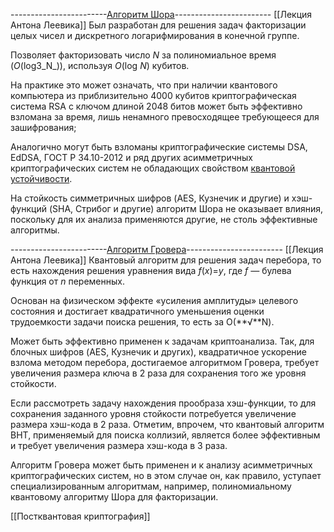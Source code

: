------------------------[Алгоритм Шора](https://qapp.tech/help/shors-algorithm)------------------------
[[Лекция Антона Леевика]]
Был разработан для решения задач факторизации целых чисел и дискретного логарифмирования в конечной группе.

Позволяет факторизовать число _N_ за полиномиальное время (_O_(log3_N_)), используя _O_(log _N_) кубитов.

На практике это может означать, что при наличии квантового компьютера из приблизительно 4000 кубитов криптографическая система RSA с ключом длиной 2048 битов может быть эффективно взломана за время, лишь ненамного превосходящее требующееся для зашифрования;

Аналогично могут быть взломаны криптографические системы DSA, EdDSA, ГОСТ Р 34.10-2012 и ряд других асимметричных криптографических систем не обладающих свойством [квантовой устойчивости](https://qapp.tech/help/post-quantum-algorithms). 

На стойкость симметричных шифров (AES, Кузнечик и другие) и хэш-функций (SHA, Стрибог и другие) алгоритм Шора не оказывает влияния, поскольку для их анализа применяются другие, не столь эффективные алгоритмы.

------------------------[Алгоритм Гровера](https://qapp.tech/help/grovers-algorithm)------------------------
[[Лекция Антона Леевика]]
Квантовый алгоритм для решения задач перебора, то есть нахождения решения уравнения вида _f_(_x_)=_y_, где _f —_ булева функция от _n_ переменных.

Основан на физическом эффекте «усиления амплитуды» целевого состояния и достигает квадратичного уменьшения оценки трудоемкости задачи поиска решения, то есть за О(**√**N). 

Может быть эффективно применен к задачам криптоанализа. Так, для блочных шифров (AES, Кузнечик и других), квадратичное ускорение взлома методом перебора, достигаемое алгоритмом Гровера, требует увеличения размера ключа в 2 раза для сохранения того же уровня стойкости.

Если рассмотреть задачу нахождения прообраза хэш-функции, то для сохранения заданного уровня стойкости потребуется увеличение размера хэш-кода в 2 раза. Отметим, впрочем, что квантовый алгоритм BHT, применяемый для поиска коллизий, является более эффективным и требует увеличения размера хэш-кода в 3 раза.

Алгоритм Гровера может быть применен и к анализу асимметричных криптографических систем, но в этом случае он, как правило, уступает специализированным алгоритмам, например, полиномиальному квантовому алгоритму Шора для факторизации.

[[Постквантовая криптография]]